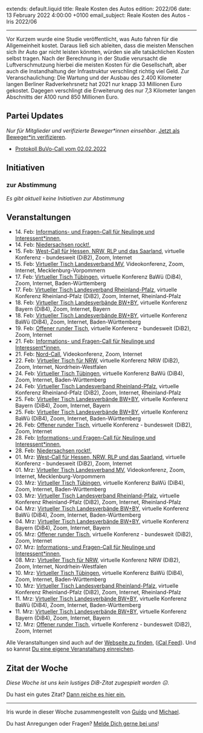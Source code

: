 
extends: default.liquid
title: Reale Kosten des Autos
edition: 2022/06
date: 13 February 2022 4:00:00 +0100
email_subject: Reale Kosten des Autos - Iris 2022/06

---
Vor Kurzem wurde eine Studie veröffentlicht, was Auto fahren für die Allgemeinheit kostet. Daraus ließ sich ableiten, dass die meisten Menschen sich ihr Auto gar nicht leisten könnten, würden sie alle tatsächlichen Kosten selbst tragen. Nach der Berechnung in der Studie verursacht die Luftverschmutzung hierbei die meisten Kosten für die Gesellschaft, aber auch die Instandhaltung der Infrastruktur verschlingt richtig viel Geld. Zur Veranschaulichung: Die Wartung und der Ausbau des 2.400 Kilometer langen Berliner Radverkehrsnetz hat 2021 nur knapp 33 Millionen Euro gekostet. Dagegen verschlingt die Erweiterung des nur 7,3 Kilometer langen Abschnitts der A100 rund 850 Millionen Euro.

## Partei Updates

_Nur für Mitglieder und verifizierte Beweger\*innen einsehbar_. [Jetzt als Beweger\*in verifizieren](https://bewegung.jetzt/bewegerin-werden/).

 - [Protokoll BuVo-Call vom 02.02.2022](https://marktplatz.bewegung.jetzt/t/protokoll-buvo-call-vom-02-02-2022/39349)

## Initiativen

### zur Abstimmung
_Es gibt aktuell keine Initiativen zur Abstimmung_

## Veranstaltungen

 - 14.&nbsp;Feb: [Informations- und Fragen-Call für Neulinge und Interessent*innen](https://bewegung.jetzt/veranstaltungen/informations-und-fragen-call-fuer-neulinge-und-interessentinnen-2022-02-14/), 
 - 14.&nbsp;Feb: [Niedersachsen rockt!](https://bewegung.jetzt/veranstaltungen/niedersachsen-call-2022-02-14/), 
 - 15.&nbsp;Feb: [West-Call für Hessen, NRW, RLP und das Saarland](https://bewegung.jetzt/veranstaltungen/west-call-fuer-hessen-nrw-rlp-und-das-saarland-2022-02-15/), virtuelle Konferenz - bundesweit (DiB2), Zoom, Internet
 - 15.&nbsp;Feb: [Virtueller Tisch Landesverband MV](https://bewegung.jetzt/veranstaltungen/mv-call-2022-02-15/), Videokonferenz, Zoom, Internet, Mecklenburg-Vorpommern
 - 17.&nbsp;Feb: [Virtueller Tisch Tübingen](https://bewegung.jetzt/veranstaltungen/virtueller-tisch-tuebingen-2022-02-17/), virtuelle Konferenz BaWü (DiB4), Zoom, Internet, Baden-Württemberg
 - 17.&nbsp;Feb: [Virtueller Tisch Landesverband Rheinland-Pfalz](https://bewegung.jetzt/veranstaltungen/virtueller-tisch-landesverband-rheinland-pfalz-2022-02-17/), virtuelle Konferenz Rheinland-Pfalz (DiB2), Zoom, Internet, Rheinland-Pfalz
 - 18.&nbsp;Feb: [Virtueller Tisch Landesverbände BW+BY](https://bewegung.jetzt/veranstaltungen/virtueller-tisch-landesverbaende-bwby-2-2022-02-18/), virtuelle Konferenz Bayern (DiB4), Zoom, Internet, Bayern
 - 18.&nbsp;Feb: [Virtueller Tisch Landesverbände BW+BY](https://bewegung.jetzt/veranstaltungen/virtueller-tisch-landesverbaende-bwby-3-2022-02-18/), virtuelle Konferenz BaWü (DiB4), Zoom, Internet, Baden-Württemberg
 - 19.&nbsp;Feb: [Offener runder Tisch](https://bewegung.jetzt/veranstaltungen/offener-runder-tisch-2022-02-19/), virtuelle Konferenz - bundesweit (DiB2), Zoom, Internet
 - 21.&nbsp;Feb: [Informations- und Fragen-Call für Neulinge und Interessent*innen](https://bewegung.jetzt/veranstaltungen/informations-und-fragen-call-fuer-neulinge-und-interessentinnen-2022-02-21/), 
 - 21.&nbsp;Feb: [Nord-Call](https://bewegung.jetzt/veranstaltungen/nord-call-2022-02-21/), Videokonferenz, Zoom, Internet
 - 22.&nbsp;Feb: [Virtueller Tisch für NRW](https://bewegung.jetzt/veranstaltungen/virtueller-tisch-landesverbaende-bwby-2022-02-22/), virtuelle Konferenz NRW (DiB2), Zoom, Internet, Nordrhein-Westfalen
 - 24.&nbsp;Feb: [Virtueller Tisch Tübingen](https://bewegung.jetzt/veranstaltungen/virtueller-tisch-tuebingen-2022-02-24/), virtuelle Konferenz BaWü (DiB4), Zoom, Internet, Baden-Württemberg
 - 24.&nbsp;Feb: [Virtueller Tisch Landesverband Rheinland-Pfalz](https://bewegung.jetzt/veranstaltungen/virtueller-tisch-landesverband-rheinland-pfalz-2022-02-24/), virtuelle Konferenz Rheinland-Pfalz (DiB2), Zoom, Internet, Rheinland-Pfalz
 - 25.&nbsp;Feb: [Virtueller Tisch Landesverbände BW+BY](https://bewegung.jetzt/veranstaltungen/virtueller-tisch-landesverbaende-bwby-2-2022-02-25/), virtuelle Konferenz Bayern (DiB4), Zoom, Internet, Bayern
 - 25.&nbsp;Feb: [Virtueller Tisch Landesverbände BW+BY](https://bewegung.jetzt/veranstaltungen/virtueller-tisch-landesverbaende-bwby-3-2022-02-25/), virtuelle Konferenz BaWü (DiB4), Zoom, Internet, Baden-Württemberg
 - 26.&nbsp;Feb: [Offener runder Tisch](https://bewegung.jetzt/veranstaltungen/offener-runder-tisch-2022-02-26/), virtuelle Konferenz - bundesweit (DiB2), Zoom, Internet
 - 28.&nbsp;Feb: [Informations- und Fragen-Call für Neulinge und Interessent*innen](https://bewegung.jetzt/veranstaltungen/informations-und-fragen-call-fuer-neulinge-und-interessentinnen-2022-02-28/), 
 - 28.&nbsp;Feb: [Niedersachsen rockt!](https://bewegung.jetzt/veranstaltungen/niedersachsen-call-2022-02-28/), 
 - 01.&nbsp;Mrz: [West-Call für Hessen, NRW, RLP und das Saarland](https://bewegung.jetzt/veranstaltungen/west-call-fuer-hessen-nrw-rlp-und-das-saarland-2022-03-01/), virtuelle Konferenz - bundesweit (DiB2), Zoom, Internet
 - 01.&nbsp;Mrz: [Virtueller Tisch Landesverband MV](https://bewegung.jetzt/veranstaltungen/mv-call-2022-03-01/), Videokonferenz, Zoom, Internet, Mecklenburg-Vorpommern
 - 03.&nbsp;Mrz: [Virtueller Tisch Tübingen](https://bewegung.jetzt/veranstaltungen/virtueller-tisch-tuebingen-2022-03-03/), virtuelle Konferenz BaWü (DiB4), Zoom, Internet, Baden-Württemberg
 - 03.&nbsp;Mrz: [Virtueller Tisch Landesverband Rheinland-Pfalz](https://bewegung.jetzt/veranstaltungen/virtueller-tisch-landesverband-rheinland-pfalz-2022-03-03/), virtuelle Konferenz Rheinland-Pfalz (DiB2), Zoom, Internet, Rheinland-Pfalz
 - 04.&nbsp;Mrz: [Virtueller Tisch Landesverbände BW+BY](https://bewegung.jetzt/veranstaltungen/virtueller-tisch-landesverbaende-bwby-3-2022-03-04/), virtuelle Konferenz BaWü (DiB4), Zoom, Internet, Baden-Württemberg
 - 04.&nbsp;Mrz: [Virtueller Tisch Landesverbände BW+BY](https://bewegung.jetzt/veranstaltungen/virtueller-tisch-landesverbaende-bwby-2-2022-03-04/), virtuelle Konferenz Bayern (DiB4), Zoom, Internet, Bayern
 - 05.&nbsp;Mrz: [Offener runder Tisch](https://bewegung.jetzt/veranstaltungen/offener-runder-tisch-2022-03-05/), virtuelle Konferenz - bundesweit (DiB2), Zoom, Internet
 - 07.&nbsp;Mrz: [Informations- und Fragen-Call für Neulinge und Interessent*innen](https://bewegung.jetzt/veranstaltungen/informations-und-fragen-call-fuer-neulinge-und-interessentinnen-2022-03-07/), 
 - 08.&nbsp;Mrz: [Virtueller Tisch für NRW](https://bewegung.jetzt/veranstaltungen/virtueller-tisch-landesverbaende-bwby-2022-03-08/), virtuelle Konferenz NRW (DiB2), Zoom, Internet, Nordrhein-Westfalen
 - 10.&nbsp;Mrz: [Virtueller Tisch Tübingen](https://bewegung.jetzt/veranstaltungen/virtueller-tisch-tuebingen-2022-03-10/), virtuelle Konferenz BaWü (DiB4), Zoom, Internet, Baden-Württemberg
 - 10.&nbsp;Mrz: [Virtueller Tisch Landesverband Rheinland-Pfalz](https://bewegung.jetzt/veranstaltungen/virtueller-tisch-landesverband-rheinland-pfalz-2022-03-10/), virtuelle Konferenz Rheinland-Pfalz (DiB2), Zoom, Internet, Rheinland-Pfalz
 - 11.&nbsp;Mrz: [Virtueller Tisch Landesverbände BW+BY](https://bewegung.jetzt/veranstaltungen/virtueller-tisch-landesverbaende-bwby-3-2022-03-11/), virtuelle Konferenz BaWü (DiB4), Zoom, Internet, Baden-Württemberg
 - 11.&nbsp;Mrz: [Virtueller Tisch Landesverbände BW+BY](https://bewegung.jetzt/veranstaltungen/virtueller-tisch-landesverbaende-bwby-2-2022-03-11/), virtuelle Konferenz Bayern (DiB4), Zoom, Internet, Bayern
 - 12.&nbsp;Mrz: [Offener runder Tisch](https://bewegung.jetzt/veranstaltungen/offener-runder-tisch-2022-03-12/), virtuelle Konferenz - bundesweit (DiB2), Zoom, Internet

Alle Veranstaltungen sind auch auf der [Webseite zu finden](https://bewegung.jetzt/veranstaltungen/), ([iCal Feed](https://bewegung.jetzt/?ical=1)). Und so kannst [Du eine eigene Veranstaltung einreichen](https://marktplatz.bewegung.jetzt/t/eine-veranstaltung-auf-der-webseite-einreichen/21379).

## Zitat der Woche
_Diese Woche ist uns kein lustiges DiB-Zitat zugespielt worden ☹._

Du hast ein gutes Zitat? [Dann reiche es hier ein.](https://marktplatz.bewegung.jetzt/t/fortsetzung-lustige-dib-zitate/24431)


---

Iris wurde in dieser Woche zusammengestellt von [Guido](https://marktplatz.bewegung.jetzt/u/Guido/) und [Michael](https://marktplatz.bewegung.jetzt/u/MichaelVoss/).

Du hast Anregungen oder Fragen? [Melde Dich gerne bei uns](https://marktplatz.bewegung.jetzt/t/neu-iris-die-woechtliche-zusammenfasssung-zum-sonntagsbrunch/10990)!

